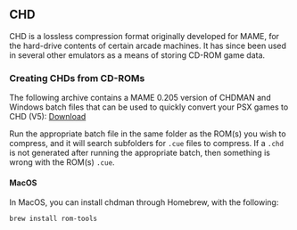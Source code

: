 ## CHD

CHD is a lossless compression format originally developed for MAME, for the hard-drive contents of certain arcade machines. It has since been used in several other emulators as a means of storing CD-ROM game data.

### Creating CHDs from CD-ROMs

The following archive contains a MAME 0.205 version of CHDMAN and Windows batch files that can be used to quickly convert your PSX games to CHD (V5): [Download](https://drive.google.com/file/d/0B-ElaPpvBHs5aUd0QUM3c05kY2c/view?usp=sharing)

Run the appropriate batch file in the same folder as the ROM(s) you wish to compress, and it will search subfolders for `.cue` files to compress. If a `.chd` is not generated after running the appropriate batch, then something is wrong with the ROM(s) `.cue`.

#### MacOS

In MacOS, you can install chdman through Homebrew, with the following:

```shell
brew install rom-tools
```
